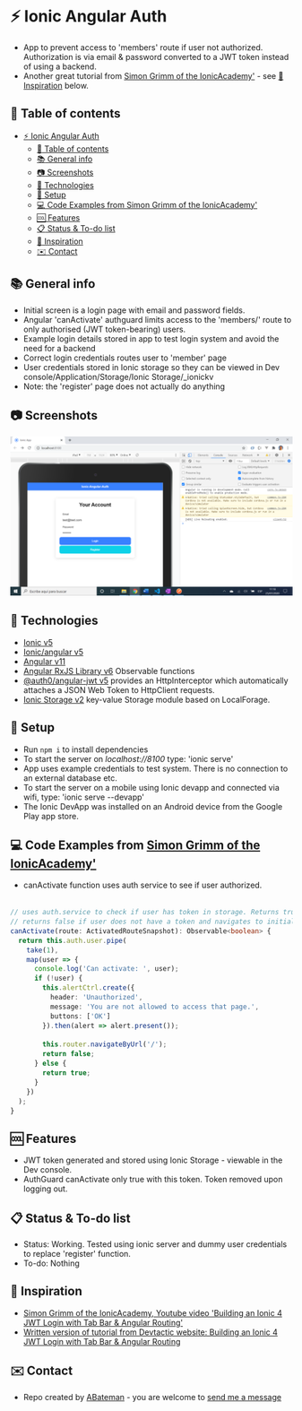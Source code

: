 # :zap: Ionic Angular Auth

* App to prevent access to 'members' route if user not authorized. Authorization is via email & password converted to a JWT token instead of using a backend.
* Another great tutorial from [Simon Grimm of the IonicAcademy'](https://www.youtube.com/channel/UCZZPgUIorPao48a1tBYSDgg) - see [:clap: Inspiration](#clap-inspiration) below.

## :page_facing_up: Table of contents

* [:zap: Ionic Angular Auth](#zap-ionic-angular-auth)
  * [:page_facing_up: Table of contents](#page_facing_up-table-of-contents)
  * [:books: General info](#books-general-info)
  * [:camera: Screenshots](#camera-screenshots)
  * [:signal_strength: Technologies](#signal_strength-technologies)
  * [:floppy_disk: Setup](#floppy_disk-setup)
  * [:computer: Code Examples from Simon Grimm of the IonicAcademy'](#computer-code-examples-from-simon-grimm-of-the-ionicacademy)
  * [:cool: Features](#cool-features)
  * [:clipboard: Status & To-do list](#clipboard-status--to-do-list)
  * [:clap: Inspiration](#clap-inspiration)
  * [:envelope: Contact](#envelope-contact)

## :books: General info

* Initial screen is a login page with email and password fields.
* Angular 'canActivate' authguard limits access to the 'members/' route to only authorised (JWT token-bearing) users.
* Example login details stored in app to test login system and avoid the need for a backend
* Correct login credentials routes user to 'member' page
* User credentials stored in Ionic storage so they can be viewed in Dev console/Application/Storage/Ionic Storage/_ionickv
* Note: the 'register' page does not actually do anything

## :camera: Screenshots

![screenshot](./img/login.png)

## :signal_strength: Technologies

* [Ionic v5](https://ionicframework.com/)
* [Ionic/angular v5](https://ionicframework.com/)
* [Angular v11](https://angular.io/)
* [Angular RxJS Library v6](https://angular.io/guide/rx-library) Observable functions
* [@auth0/angular-jwt v5](https://www.npmjs.com/package/@auth0/angular-jwt) provides an HttpInterceptor which automatically attaches a JSON Web Token to HttpClient requests.
* [Ionic Storage v2](https://www.npmjs.com/package/@ionic/storage) key-value Storage module based on LocalForage.

## :floppy_disk: Setup

* Run `npm i` to install dependencies
* To start the server on _localhost://8100_ type: 'ionic serve'
* App uses example credentials to test system. There is no connection to an external database etc.
* To start the server on a mobile using Ionic devapp and connected via wifi, type: 'ionic serve --devapp'
* The Ionic DevApp was installed on an Android device from the Google Play app store.

## :computer: Code Examples from [Simon Grimm of the IonicAcademy'](https://www.youtube.com/channel/UCZZPgUIorPao48a1tBYSDgg)

* canActivate function uses auth service to see if user authorized.

```typescript

// uses auth.service to check if user has token in storage. Returns true if there is a token
// returns false if user does not have a token and navigates to initial login page.
canActivate(route: ActivatedRouteSnapshot): Observable<boolean> {
  return this.auth.user.pipe(
    take(1),
    map(user => {
      console.log('Can activate: ', user);
      if (!user) {
        this.alertCtrl.create({
          header: 'Unauthorized',
          message: 'You are not allowed to access that page.',
          buttons: ['OK']
        }).then(alert => alert.present());

        this.router.navigateByUrl('/');
        return false;
      } else {
        return true;
      }
    })
  );
}
```

## :cool: Features

* JWT token generated and stored using Ionic Storage - viewable in the Dev console.
* AuthGuard canActivate only true with this token. Token removed upon logging out.

## :clipboard: Status & To-do list

* Status: Working. Tested using ionic server and dummy user credentials to replace 'register' function.
* To-do: Nothing

## :clap: Inspiration

* [Simon Grimm of the IonicAcademy, Youtube video 'Building an Ionic 4 JWT Login with Tab Bar & Angular Routing'](https://www.youtube.com/watch?v=lNqXCn8KacI)
* [Written version of tutorial from Devtactic website: Building an Ionic 4 JWT Login with Tab Bar & Angular Routing](https://devdactic.com/ionic-4-jwt-login/)

## :envelope: Contact

* Repo created by [ABateman](https://www.andrewbateman.org) - you are welcome to [send me a message](https://andrewbateman.org/contact)
